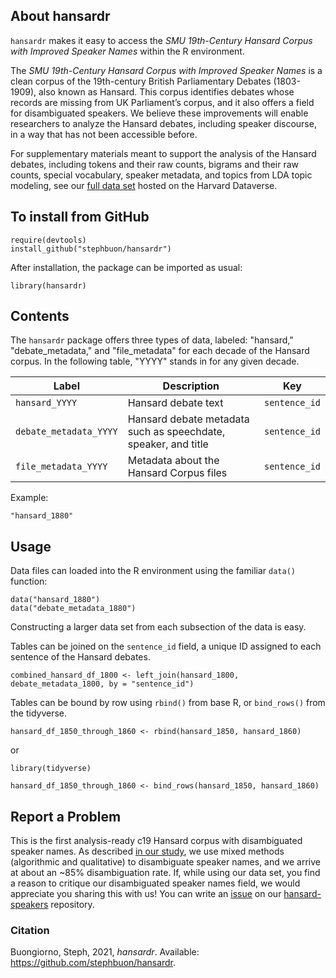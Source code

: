 ## About hansardr

`hansardr` makes it easy to access the _SMU 19th-Century Hansard Corpus with Improved Speaker Names_ within the R environment. 

The _SMU 19th-Century Hansard Corpus with Improved Speaker Names_ is a clean corpus of the 19th-century British Parliamentary Debates (1803-1909), also known as Hansard. This corpus identifies debates whose records are missing from UK Parliament’s corpus, and it also offers a field for disambiguated speakers. We believe these improvements will enable researchers to analyze the Hansard debates, including speaker discourse, in a way that has not been accessible before. 

For supplementary materials meant to support the analysis of the Hansard debates, including tokens and their raw counts, bigrams and their raw counts, special vocabulary, speaker metadata, and topics from LDA topic modeling, see our [full data set](https://dataverse.harvard.edu/dataset.xhtml?persistentId=doi:10.7910/DVN/ZCYJH8) hosted on the Harvard Dataverse.

## To install from GitHub
```
require(devtools)
install_github("stephbuon/hansardr")
```
After installation, the package can be imported as usual:
```
library(hansardr)
```

## Contents

The `hansardr` package offers three types of data, labeled: "hansard," "debate_metadata," and "file_metadata" for each decade of the Hansard corpus. In the following table, "YYYY" stands in for any given decade.

| Label  | Description | Key |
| ------------- | ------------- | ------------- |
| `hansard_YYYY`  | Hansard debate text | `sentence_id` |
| `debate_metadata_YYYY`  | Hansard debate metadata such as speechdate, speaker, and title | `sentence_id`  |
| `file_metadata_YYYY`  | Metadata about the Hansard Corpus files | `sentence_id`  |

Example:
```
"hansard_1880"
```

## Usage

Data files can loaded into the R environment using the familiar `data()` function:

```
data("hansard_1880")
data("debate_metadata_1880")
```
Constructing a larger data set from each subsection of the data is easy. 

Tables can be joined on the `sentence_id` field, a unique ID assigned to each sentence of the Hansard debates. 

```
combined_hansard_df_1800 <- left_join(hansard_1800, debate_metadata_1800, by = "sentence_id")
```

Tables can be bound by row using `rbind()` from base R, or `bind_rows()` from the tidyverse.

```
hansard_df_1850_through_1860 <- rbind(hansard_1850, hansard_1860)
```

or 

```
library(tidyverse)

hansard_df_1850_through_1860 <- bind_rows(hansard_1850, hansard_1860)
```

## Report a Problem
This is the first analysis-ready c19 Hansard corpus with disambiguated speaker names. As described [in our study](), we use mixed methods (algorithmic and qualitative) to disambiguate speaker names, and we arrive at about an ~85% disambiguation rate. If, while using our data set, you find a reason to critique our disambiguated speaker names field, we would appreciate you sharing this with us! You can write an [issue](https://github.com/stephbuon/hansard-speakers/issues) on our [hansard-speakers](https://github.com/stephbuon/hansard-speakers) repository. 

### Citation

Buongiorno, Steph, 2021, _hansardr_. Available: https://github.com/stephbuon/hansardr.
